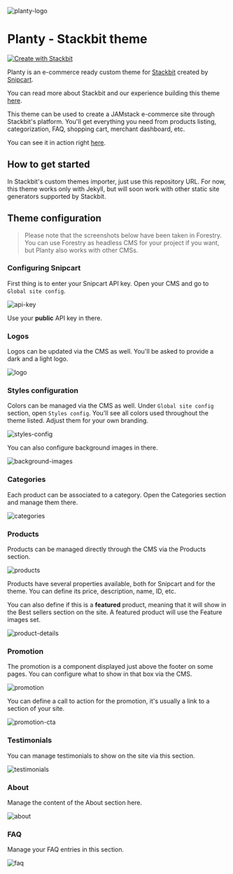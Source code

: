 ![planty-logo](https://snipcart.com/media/204485/logo.svg)

# Planty - Stackbit theme

[![Create with Stackbit](https://assets.stackbit.com/badge/create-with-stackbit.svg)](https://app.stackbit.com/create?theme=https://github.com/snipcart/stackbit-theme-planty&ssg=jekyll)

Planty is an e-commerce ready custom theme for [Stackbit](https://www.stackbit.com/) created by [Snipcart](http://bit.ly/2YB7AUL).

You can read more about Stackbit and our experience building this theme [here](http://bit.ly/2YAvGix).

This theme can be used to create a JAMstack e-commerce site through Stackbit's platform. You'll get
everything you need from products listing, categorization, FAQ, shopping cart, merchant dashboard, etc.

You can see it in action right [here](https://stackbit-theme-planty.netlify.com).

## How to get started

In Stackbit's custom themes importer, just use this repository URL. For now, this theme works only with Jekyll, but will soon work with other static site generators supported by Stackbit.

## Theme configuration

> Please note that the screenshots below have been taken in Forestry. You can use Forestry as headless CMS for your project if you want, but Planty also works with other CMSs.

### Configuring Snipcart

First thing is to enter your Snipcart API key. Open your CMS and go to `Global site config`.

![api-key](https://snipcart.com/media/204516/config_api_key.png)

Use your **public** API key in there.

### Logos

Logos can be updated via the CMS as well. You'll be asked to provide a dark and a light logo.

![logo](https://snipcart.com/media/204518/config_logos.png)

### Styles configuration

Colors can be managed via the CMS as well. Under `Global site config` section, open `Styles config`. You'll see all colors used throughout the theme listed. Adjust them for your own branding.

![styles-config](https://snipcart.com/media/204508/config_styles.png)

You can also configure background images in there.

![background-images](https://snipcart.com/media/204517/config_backgroundimages.png)

### Categories

Each product can be associated to a category. Open the Categories section and manage them there.

![categories](https://snipcart.com/media/204510/list_categories.png)

### Products

Products can be managed directly through the CMS via the Products section.

![products](https://snipcart.com/media/204511/list_products.png)

Products have several properties available, both for Snipcart and for the theme. You can define its price, description, name, ID, etc.

You can also define if this is a **featured** product, meaning that it will show in the Best sellers section on the site. A featured product will use the Feature images set.

![product-details](https://snipcart.com/media/204514/product_details.png)

### Promotion

The promotion is a component displayed just above the footer on some pages. You can configure what to show in that box via the CMS.

![promotion](https://snipcart.com/media/204504/components_promotion.png)

You can define a call to action for the promotion, it's usually a link to a section of your site.

![promotion-cta](https://snipcart.com/media/204505/components_promotion_cta.png)

### Testimonials

You can manage testimonials to show on the site via this section.

![testimonials](https://snipcart.com/media/204506/components_testimonials.png)

### About

Manage the content of the About section here.

![about](https://snipcart.com/media/204512/pages_about.png)

### FAQ

Manage your FAQ entries in this section.

![faq](https://snipcart.com/media/204513/pages_faq.png)